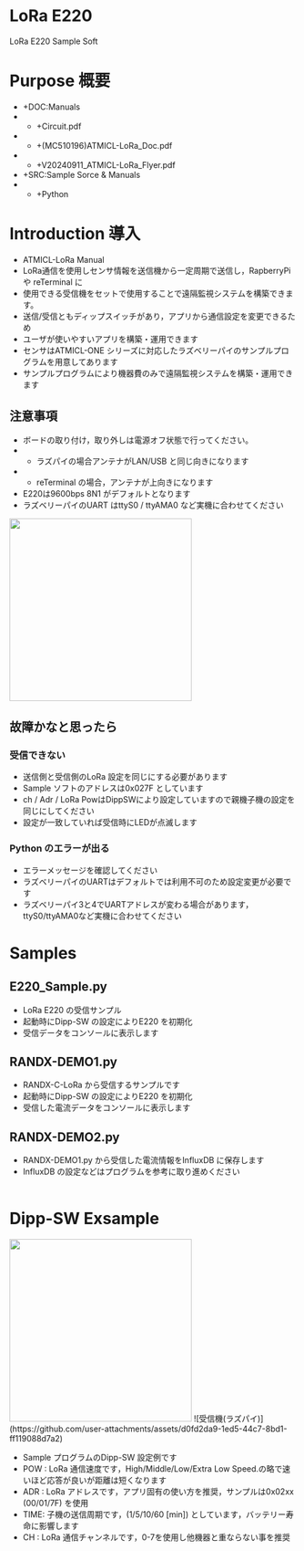 # LoRa E220
 LoRa E220 Sample Soft

# Purpose   概要
- +DOC:Manuals
- - +Circuit.pdf
- - +(MC510196)ATMICL-LoRa_Doc.pdf
- - +V20240911_ATMICL-LoRa_Flyer.pdf
- +SRC:Sample Sorce & Manuals
- - +Python

# Introduction    導入
- ATMICL-LoRa Manual
- LoRa通信を使用しセンサ情報を送信機から一定周期で送信し，RapberryPi や reTerminal に
- 使用できる受信機をセットで使用することで遠隔監視システムを構築できます。
- 送信/受信ともディップスイッチがあり，アプリから通信設定を変更できるため
- ユーザが使いやすいアプリを構築・運用できます
- センサはATMICL-ONE シリーズに対応したラズベリーパイのサンプルプログラムを用意してあります
- サンプルプログラムにより機器費のみで遠隔監視システムを構築・運用できます

## 注意事項
- ボードの取り付け，取り外しは電源オフ状態で行ってください。
- - ラズパイの場合アンテナがLAN/USB と同じ向きになります
- - reTerminal の場合，アンテナが上向きになります
- E220は9600bps 8N1 がデフォルトとなります
- ラズベリーパイのUART はttyS0 / ttyAMA0 など実機に合わせてください
<img src="[画像のURL](https://github.com/user-attachments/assets/e5372739-5ff7-462f-bec2-e04286bad044)" width=320>

## 故障かなと思ったら
### 受信できない
- 送信側と受信側のLoRa 設定を同じにする必要があります
- Sample ソフトのアドレスは0x027F としています
- ch / Adr / LoRa PowはDippSWにより設定していますので親機子機の設定を同じにしてください
- 設定が一致していれば受信時にLEDが点滅します
### Python のエラーが出る
- エラーメッセージを確認してください
- ラズベリーパイのUARTはデフォルトでは利用不可のため設定変更が必要です
- ラズベリーパイ3と4でUARTアドレスが変わる場合があります，ttyS0/ttyAMA0など実機に合わせてください

# Samples
## E220_Sample.py
- LoRa E220 の受信サンプル
- 起動時にDipp-SW の設定によりE220 を初期化
- 受信データをコンソールに表示します
## RANDX-DEMO1.py
- RANDX-C-LoRa から受信するサンプルです
- 起動時にDipp-SW の設定によりE220 を初期化
- 受信した電流データをコンソールに表示します
## RANDX-DEMO2.py
- RANDX-DEMO1.py から受信した電流情報をInfluxDB に保存します
- InfluxDB の設定などはプログラムを参考に取り進めください
<br><br>

# Dipp-SW Exsample
<img src="https://github.com/Mii-system/LoRaE220/assets/69335570/3efbd05f-0b5c-4cc4-96c8-cd955a760529" width="320p">
![受信機(ラズパイ)](https://github.com/user-attachments/assets/d0fd2da9-1ed5-44c7-8bd1-ff119088d7a2)


- Sample プログラムのDipp-SW 設定例です
- POW : LoRa 通信速度です，High/Middle/Low/Extra Low Speed.の略で速いほど応答が良いが距離は短くなります
- ADR : LoRa アドレスです，アプリ固有の使い方を推奨，サンプルは0x02xx (00/01/7F) を使用
- TIME: 子機の送信周期です，(1/5/10/60 [min]) としています，バッテリー寿命に影響します
- CH  : LoRa 通信チャンネルです，0-7を使用し他機器と重ならない事を推奨
